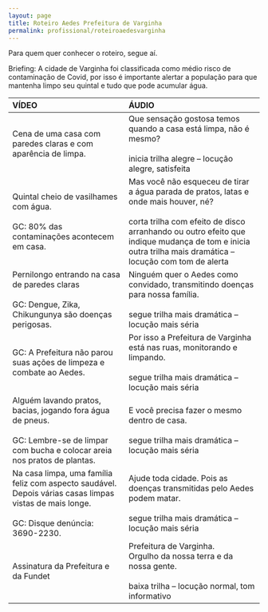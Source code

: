 ```yaml
---
layout: page
title: Roteiro Aedes Prefeitura de Varginha
permalink: profissional/roteiroaedesvarginha
---
```


Para quem quer conhecer o roteiro, segue aí.  

Briefing: A cidade de Varginha foi classificada como médio risco de contaminação de Covid, por isso é importante alertar a população para que mantenha limpo seu quintal e tudo que pode acumular água.  


| **VÍDEO** | **ÁUDIO** |
| :-- | :-- |
| Cena de uma casa com paredes claras e com aparência de limpa. | Que sensação gostosa temos quando a casa está limpa, não é mesmo? <br /> <br /> inicia trilha alegre – locução alegre, satisfeita |
| Quintal cheio de vasilhames com água. <br /> <br /> GC: 80% das contaminações acontecem em casa. | Mas você não esqueceu de tirar a água parada de pratos, latas e onde mais houver, né? <br /> <br /> corta trilha com efeito de disco arranhando ou outro efeito que indique mudança de tom e inicia outra trilha mais dramática – locução com tom de alerta |
| Pernilongo entrando na casa de paredes claras <br /> <br /> GC: Dengue, Zika, Chikungunya são doenças perigosas. | Ninguém quer o Aedes como convidado, transmitindo doenças para nossa família. <br /> <br /> segue trilha mais dramática – locução mais séria |
| GC: A Prefeitura não parou suas ações de limpeza e combate ao Aedes. | Por isso a Prefeitura de Varginha está nas ruas, monitorando e limpando. <br /> <br /> segue trilha mais dramática – locução mais séria |
| Alguém lavando pratos, bacias, jogando fora água de pneus. <br /> <br /> GC: Lembre-se de limpar com bucha e colocar areia nos pratos de plantas. | E você precisa fazer o mesmo dentro de casa. <br /> <br /> segue trilha mais dramática – locução mais séria |
| Na casa limpa, uma família feliz com aspecto saudável. Depois várias casas limpas vistas de mais longe. <br /> <br /> GC: Disque denúncia: 3690-2230. | Ajude toda cidade. Pois as doenças transmitidas pelo Aedes podem matar. <br /> <br /> segue trilha mais dramática – locução mais séria |
| Assinatura da Prefeitura e da Fundet | Prefeitura de Varginha. <br /> Orgulho da nossa terra e da nossa gente. <br /> <br /> baixa trilha – locução normal, tom informativo |


